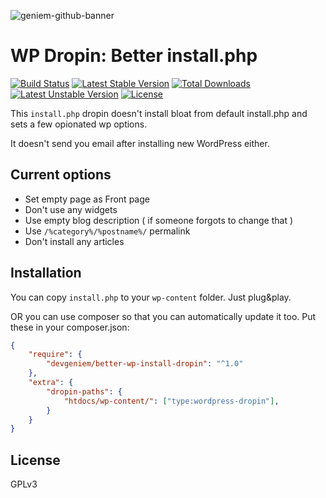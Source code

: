 ![geniem-github-banner](https://cloud.githubusercontent.com/assets/5691777/14319886/9ae46166-fc1b-11e5-9630-d60aa3dc4f9e.png)
# WP Dropin: Better install.php
[![Build Status](https://travis-ci.org/devgeniem/better-wp-install-dropin.svg?branch=master)](https://travis-ci.org/devgeniem/better-wp-install-dropin) [![Latest Stable Version](https://poser.pugx.org/devgeniem/better-wp-install-dropin/v/stable)](https://packagist.org/packages/devgeniem/better-wp-install-dropin) [![Total Downloads](https://poser.pugx.org/devgeniem/better-wp-install-dropin/downloads)](https://packagist.org/packages/devgeniem/better-wp-install-dropin) [![Latest Unstable Version](https://poser.pugx.org/devgeniem/better-wp-install-dropin/v/unstable)](https://packagist.org/packages/devgeniem/better-wp-install-dropin) [![License](https://poser.pugx.org/devgeniem/better-wp-install-dropin/license)](https://packagist.org/packages/devgeniem/better-wp-install-dropin)

This `install.php` dropin doesn't install bloat from default install.php and sets a few opionated wp options.

It doesn't send you email after installing new WordPress either.

## Current options
- Set empty page as Front page
- Don't use any widgets
- Use empty blog description ( if someone forgots to change that )
- Use `/%category%/%postname%/` permalink
- Don't install any articles

## Installation
You can copy `install.php` to your `wp-content` folder. Just plug&play.

OR you can use composer so that you can automatically update it too. Put these in your composer.json:
```json
{
    "require": {
        "devgeniem/better-wp-install-dropin": "^1.0"
    },
    "extra": {
        "dropin-paths": {
            "htdocs/wp-content/": ["type:wordpress-dropin"],
        }
    }
}
```

## License
GPLv3
